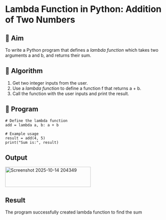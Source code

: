 # Lambda Function in Python: Addition of Two Numbers

## 🎯 Aim
To write a Python program that defines a *lambda function* which takes two arguments a and b, and returns their sum.

## 🧠 Algorithm
1. Get two integer inputs from the user.
2. Use a *lambda function* to define a function f that returns a + b.
3. Call the function with the user inputs and print the result.

## 🧾 Program

```
# Define the lambda function
add = lambda a, b: a + b

# Example usage
result = add(4, 5)
print("Sum is:", result)
```

## Output
<img width="275" height="65" alt="Screenshot 2025-10-14 204349" src="https://github.com/user-attachments/assets/9e8d6bcf-939c-43d9-aeb3-f525a6c9c045" />

## Result
The program successfully created lambda function to find the sum
